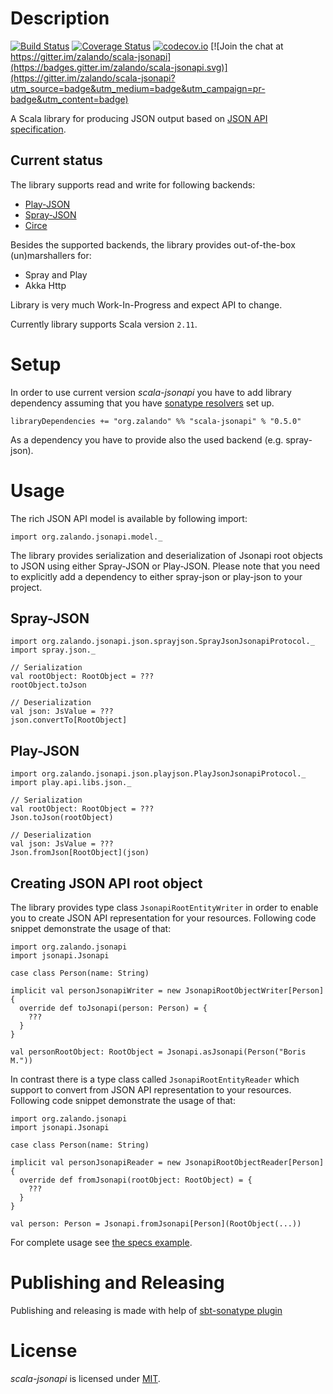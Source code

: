 # Description

[![Build Status](https://travis-ci.org/zalando/scala-jsonapi.svg)](https://travis-ci.org/zalando/scala-jsonapi)
[![Coverage Status](https://coveralls.io/repos/zalando/scala-jsonapi/badge.svg?branch=master&service=github)](https://coveralls.io/github/zalando/scala-jsonapi?branch=master)
[![codecov.io](https://codecov.io/github/zalando/scala-jsonapi/coverage.svg?branch=master)](https://codecov.io/github/zalando/scala-jsonapi?branch=master)
[![Join the chat at https://gitter.im/zalando/scala-jsonapi](https://badges.gitter.im/zalando/scala-jsonapi.svg)](https://gitter.im/zalando/scala-jsonapi?utm_source=badge&utm_medium=badge&utm_campaign=pr-badge&utm_content=badge)

A Scala library for producing JSON output based on [JSON API specification][jsonapi]. 

## Current status

The library supports read and write for following backends:

 * [Play-JSON]
 * [Spray-JSON]
 * [Circe]
 
Besides the supported backends, the library provides out-of-the-box (un)marshallers for:

 * Spray and Play
 * Akka Http

Library is very much Work-In-Progress and expect API to change.

Currently library supports Scala version `2.11`.

# Setup

In order to use current version _scala-jsonapi_ you have to add library dependency assuming that you have [sonatype resolvers] set up.

    libraryDependencies += "org.zalando" %% "scala-jsonapi" % "0.5.0"

As a dependency you have to provide also the used backend (e.g. spray-json).

# Usage

The rich JSON API model is available by following import:

    import org.zalando.jsonapi.model._
    
The library provides serialization and deserialization of Jsonapi root objects to JSON using either Spray-JSON or Play-JSON. 
Please note that you need to explicitly add a dependency to either spray-json or play-json to your project.

## Spray-JSON

    import org.zalando.jsonapi.json.sprayjson.SprayJsonJsonapiProtocol._
    import spray.json._
    
    // Serialization
    val rootObject: RootObject = ???
    rootObject.toJson
    
    // Deserialization
    val json: JsValue = ???
    json.convertTo[RootObject]

## Play-JSON

    import org.zalando.jsonapi.json.playjson.PlayJsonJsonapiProtocol._
    import play.api.libs.json._
    
    // Serialization
    val rootObject: RootObject = ???
    Json.toJson(rootObject)
    
    // Deserialization
    val json: JsValue = ???
    Json.fromJson[RootObject](json)

## Creating JSON API root object

The library provides type class `JsonapiRootEntityWriter` in order to enable you to create JSON API representation for your resources.
Following code snippet demonstrate the usage of that:

    import org.zalando.jsonapi
    import jsonapi.Jsonapi
    
    case class Person(name: String)
    
    implicit val personJsonapiWriter = new JsonapiRootObjectWriter[Person] {
      override def toJsonapi(person: Person) = {
        ???
      }
    }
    
    val personRootObject: RootObject = Jsonapi.asJsonapi(Person("Boris M."))

In contrast there is a type class called `JsonapiRootEntityReader` which support to convert from JSON API representation to your resources.
Following code snippet demonstrate the usage of that:

    import org.zalando.jsonapi
    import jsonapi.Jsonapi
    
    case class Person(name: String)
    
    implicit val personJsonapiReader = new JsonapiRootObjectReader[Person] {
      override def fromJsonapi(rootObject: RootObject) = {
        ???
      }
    }
    
    val person: Person = Jsonapi.fromJsonapi[Person](RootObject(...))

For complete usage see [the specs example].

# Publishing and Releasing

Publishing and releasing is made with help of [sbt-sonatype plugin]

# License

_scala-jsonapi_ is licensed under [MIT][MIT license].

[sbt-sonatype plugin]: https://github.com/xerial/sbt-sonatype
[the specs example]: src/test/scala/org/zalando/jsonapi/json/ExampleSpec.scala
[sonatype resolvers]: http://www.scala-sbt.org/0.13/docs/Resolvers.html#Maven
[jsonapi]: http://jsonapi.org/
[Play-JSON]: https://www.playframework.com/documentation/2.5.x/ScalaJson
[Spray-JSON]: https://github.com/spray/spray-json
[Circe]: https://github.com/travisbrown/circe
[MIT license]: https://opensource.org/licenses/MIT